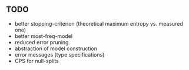 ## TODO

  * better stopping-criterion (theoretical maximum entropy vs. measured one)
  * better most-freq-model
  * reduced error pruning
  * abstraction of model construction
  * error messages (type specifications)
  * CPS for null-splits
